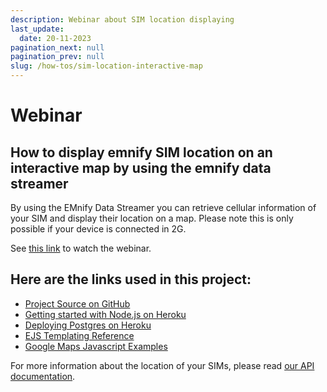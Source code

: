 ```yaml
---
description: Webinar about SIM location displaying
last_update: 
  date: 20-11-2023
pagination_next: null
pagination_prev: null
slug: /how-tos/sim-location-interactive-map
---
```


# Webinar
## How to display emnify SIM location on an interactive map by using the emnify data streamer

By using the EMnify Data Streamer you can retrieve cellular information of your SIM and display their location on a map.
Please note this is only possible if your device is connected in 2G.

See [this link](https://youtu.be/RxLgsh16FS0) to watch the webinar.

## Here are the links used in this project:

- [Project Source on GitHub](https://github.com/bsmth/datastreamer-node-maps)
- [Getting started with Node.js on Heroku](https://devcenter.heroku.com/articles/getting-started-with-nodejs)
- [Deploying Postgres on Heroku](https://devcenter.heroku.com/articles/heroku-postgresql#provisioning-heroku-postgres)
- [EJS Templating Reference](https://ejs.co/)
- [Google Maps Javascript Examples](https://developers.google.com/maps/documentation/javascript/adding-a-google-map)


For more information about the location of your SIMs, please read [our API documentation](https://cdn.emnify.net/api/doc/swagger.html?__hstc=115846617.5995a1e931c040d2968329abef4186bf.1660812129513.1695923588476.1698947976974.98&__hssc=115846617.2.1698947976974&__hsfp=2927854302).
